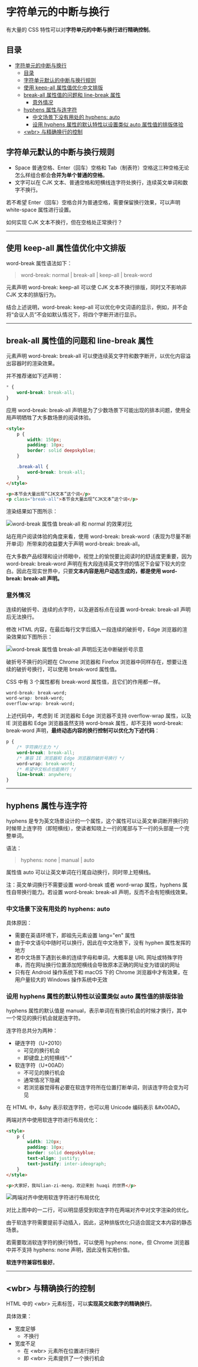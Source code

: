 # 字符单元的中断与换行

有大量的 CSS 特性可以对**字符单元的中断与换行进行精确控制**。

## 目录

- [字符单元的中断与换行](#字符单元的中断与换行)
  - [目录](#目录)
  - [字符单元默认的中断与换行规则](#字符单元默认的中断与换行规则)
  - [使用 keep-all 属性值优化中文排版](#使用-keep-all-属性值优化中文排版)
  - [break-all 属性值的问题和 line-break 属性](#break-all-属性值的问题和-line-break-属性)
    - [意外情况](#意外情况)
  - [hyphens 属性与连字符](#hyphens-属性与连字符)
    - [中文场景下没有用处的 hyphens: auto](#中文场景下没有用处的-hyphens-auto)
    - [设用 hyphens 属性的默认特性以设置类似 auto 属性值的排版体验](#设用-hyphens-属性的默认特性以设置类似-auto-属性值的排版体验)
  - [\<wbr> 与精确换行的控制](#wbr-与精确换行的控制)

## 字符单元默认的中断与换行规则

- Space 普通空格、Enter（回车）空格和 Tab（制表符）空格这三种空格无论怎么样组合都会**合并为单个普通的空格**。
- 文字可以在 CJK 文本、普通空格和短横线连字符处换行，连续英文单词和数字不换行。

若不希望 Enter（回车）空格合并为普通空格，需要保留换行效果，可以声明 white-space 属性进行设置。

如何实现 CJK 文本不换行，但在空格处正常换行？

---

## 使用 keep-all 属性值优化中文排版

word-break 属性语法如下：

> word-break: normal | break-all | keep-all | break-word

元素声明 word-break: keep-all 可以使 CJK 文本不换行排版，同时又不影响非 CJK 文本的排版行为。

结合上述说明，word-break: keep-all 可以优化中文词语的显示，例如，并不会将“会议人员”不会如默认情况下，将四个字断开进行显示。

---

## break-all 属性值的问题和 line-break 属性

元素声明 word-break: break-all 可以使连续英文字符和数字断开，以优化内容溢出容器时的渲染效果。

并不推荐诸如下述声明：

```css
* {
    word-break: break-all;
}
```

应用 word-break: break-all 声明是为了少数场景下可能出现的排本问题，使用全局声明牺牲了大多数场景的阅读体验。

```html
<style>
    p {
        width: 150px;
        padding: 10px;
        border: solid deepskyblue;
    }

    .break-all {
        word-break: break-all;
    }
</style>

<p>本节会大量出现“CJK文本”这个词</p>
<p class="break-all">本节会大量出现“CJK文本”这个词</p>
```

渲染结果如下图所示：

![word-break 属性值 break-all 和 normal 的效果对比](images/25-word-break%20属性值%20break-all%20和%20normal%20的效果对比.png)

站在用户阅读体验的角度来看，使用 word-break: break-word（表现为尽量不断开单词）所带来的收益要大于声明 word-break: break-all。

在大多数产品经理和设计师眼中，视觉上的愉悦要比阅读时的舒适度更重要，因为 word-break: break-word 声明在有大段连续英文字符的情况下会留下较大的空白。因此在现实世界中，只要**文本内容是用户动态生成的，都是使用 word-break: break-all 声明。**

### 意外情况

连续的破折号、连续的点字符，以及避首标点在设置 word-break: break-all 声明后无法换行。

修改 HTML 内容，在最后每行文字后插入一段连续的破折号，Edge 浏览器的渲染效果如下图所示：

![word-break 属性值 break-all 声明后无法中断破折号示意](images/26-word-break%20属性值%20break-all%20声明后无法中断破折号示意.png)

破折号不换行的问题在 Chrome 浏览器和 Firefox 浏览器中同样存在，想要让连续的破折号换行，可以使用 break-word 属性值。

CSS 中有 3 个属性都有 break-word 属性值，且它们的作用都一样。

```css
word-break: break-word;
word-wrap: break-word;
overflow-wrap: break-word;
```

上述代码中，考虑到 IE 浏览器和 Edge 浏览器不支持 overflow-wrap 属性，以及 IE 浏览器和 Edge 浏览器虽然支持 word-break 属性，却不支持 word-break: break-word 声明，**最终动态内容的换行控制可以优化为下述代码**：

```css
p {
    /* 字符换行主力 */
    word-break: break-all;
    /* 兼容 IE 浏览器和 Edge 浏览器的破折号换行 */
    word-wrap: break-word;
    /* 希望中文标点也能换行 */
    line-break: anywhere;
}
```

---

## hyphens 属性与连字符

hyphens 是专为英文场景设计的一个属性，这个属性可以让英文单词断开换行的时候带上连字符（即短横线），使读者知晓上一行的尾部与下一行的头部是一个完整单词。

语法：

> hyphens: none | manual | auto

属性值 auto 可以让英文单词在行尾自动换行，同时带上短横线。

注：英文单词换行不需要设置 word-break 或者 word-wrap 属性，hyphens 属性自带换行能力。若设置 word-break: break-all 声明，反而不会有短横线效果。

### 中文场景下没有用处的 hyphens: auto

具体原因：

- 需要在英语环境下，即祖先元素设置 lang="en" 属性
- 由于中文语句中随时可以换行，因此在中文场景下，没有 hyphen 属性发挥的地方
- 若中文场景下遇到长串的连续字母和单词，大概率是 URL 网址或特殊字符串，而在网址换行位置添加短横线会导致原本正确的网址变为错误的网址
- 只有在 Android 操作系统下和 macOS 下的 Chrome 浏览器中才有效果，在用户量较大的 Windows 操作系统中无效

### 设用 hyphens 属性的默认特性以设置类似 auto 属性值的排版体验

hyphens 属性的默认值是 manual，表示单词在有换行机会的时候才换行，其中一个常见的换行机会就是连字符。

连字符总共分为两种：

- 硬连字符（U+2010）
  - 可见的换行机会
  - 即键盘上的短横线“-”
- 软连字符（U+00AD）
  - 不可见的换行机会
  - 通常情况下隐藏
  - 若浏览器觉得有必要在软连字符所在位置打断单词，则该连字符会变为可见

在 HTML 中，&shy 表示软连字符，也可以用 Unicode 编码表示 &#x00AD。

两端对齐中使用软连字符进行布局优化：

```html
<style>
    p {
        width: 120px;
        padding: 10px;
        border: solid deepskyblue;
        text-align: justify;
        text-justify: inter-ideograph;
    }
</style>

<p>大家好，我叫lian-zi-meng，欢迎来到 huaqi 的世界</p>
```

![两端对齐中使用软连字符进行布局优化](images/27-两端对齐中使用软连字符进行布局优化.png)

对比上图中的一二行，可以明显感受到软连字符在两端对齐中对文字渲染的优化。

由于软连字符需要提前手动插入，因此，这种排版优化只适合固定文本内容的静态场景。

若需要取消软连字符的换行特性，可以使用 hyphens: none，但 Chrome 浏览器中并不支持 hyphens: none 声明，因此没有实用价值。

**软连字符兼容性极好**。

---

## \<wbr> 与精确换行的控制

HTML 中的 \<wbr> 元素标签，可以**实现英文和数字的精确换行**。

具体效果：

- 宽度足够
  - 不换行
- 宽度不足
  - 在 \<wbr> 元素所在位置进行换行
  - 即 \<wbr> 元素提供了一个换行机会